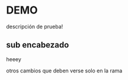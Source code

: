 # DEMO

descripción de prueba!

## sub encabezado

heeey


otros cambios que deben verse solo en la rama